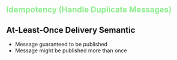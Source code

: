 <h2 style="color: lightgreen;">Idempotency (Handle Duplicate Messages)</h2>

## At-Least-Once Delivery Semantic

* Message guaranteed to be published
* Message might be published more than once




